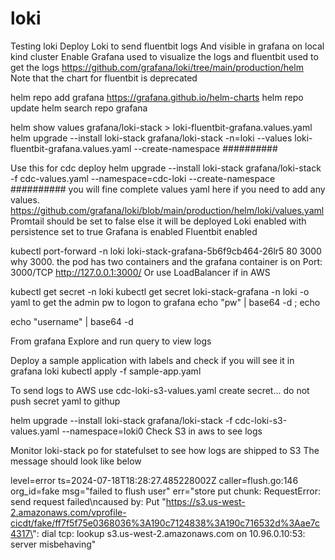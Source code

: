 # loki
Testing loki
Deploy Loki to send fluentbit logs
And visible in grafana 
on local kind cluster
Enable Grafana used to visualize the logs  and fluentbit used to get the logs
https://github.com/grafana/loki/tree/main/production/helm
Note that the chart for fluentbit is deprecated



helm repo add grafana https://grafana.github.io/helm-charts	
helm repo update
helm search repo grafana


helm show values grafana/loki-stack > loki-fluentbit-grafana.values.yaml
helm upgrade --install loki-stack grafana/loki-stack -n=loki --values loki-fluentbit-grafana.values.yaml --create-namespace
##########


Use this for cdc deploy 
helm upgrade --install loki-stack grafana/loki-stack -f cdc-values.yaml --namespace=cdc-loki  --create-namespace
########## you will fine complete values yaml here if you need to add any values. https://github.com/grafana/loki/blob/main/production/helm/loki/values.yaml
Promtail should be set to false else it will be deployed 
Loki enabled with persistence set to true 
Grafana is enabled
Fluentbit enabled



kubectl port-forward -n loki loki-stack-grafana-5b6f9cb464-26lr5 80 3000
why 3000.
the pod has two containers and the grafana container is on
 Port:           3000/TCP
http://127.0.0.1:3000/
Or use LoadBalancer if in AWS 

kubectl get secret -n loki 
kubectl get secret loki-stack-grafana -n loki -o yaml
to get the admin pw to logon to grafana
echo "pw" | base64 -d ; echo

echo "username" | base64 -d

From grafana 
Explore and run query to view logs 


Deploy a sample application with labels and check if you will see it in grafana loki
kubectl apply -f sample-app.yaml

To send logs to AWS use cdc-loki-s3-values.yaml
create secret... do not push secret yaml to githup

helm upgrade --install loki-stack grafana/loki-stack -f cdc-loki-s3-values.yaml --namespace=loki0
Check S3 in aws to see logs 

Monitor loki-stack po for statefulset to see how logs are shipped to S3
The message should look like below

level=error ts=2024-07-18T18:28:27.485228002Z caller=flush.go:146 org_id=fake msg="failed to flush user" err="store put chunk: RequestError: send request failed\ncaused by: Put \"https://s3.us-west-2.amazonaws.com/vprofile-cicdt/fake/ff7f5f75e0368036%3A190c7124838%3A190c716532d%3Aae7c4317\": dial tcp: lookup s3.us-west-2.amazonaws.com on 10.96.0.10:53: server misbehaving"

